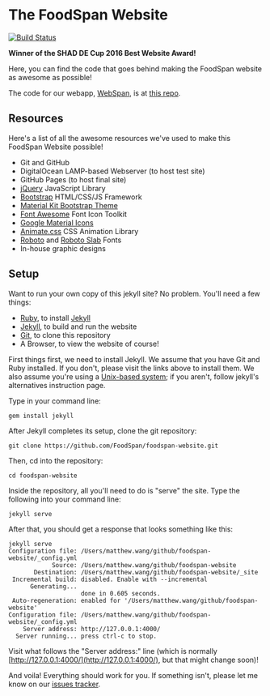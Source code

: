 # The FoodSpan Website

[![Build Status](https://travis-ci.org/FoodSpan/foodspan-website.svg?branch=master)](https://travis-ci.org/FoodSpan/foodspan-website)

**Winner of the SHAD DE Cup 2016 Best Website Award!**

Here, you can find the code that goes behind making the FoodSpan website as awesome as possible!

The code for our webapp, [WebSpan](https://foodspan.ca/webspan/), is at [this repo](https://github.com/FoodSpan/webspan).

## Resources

Here's a list of all the awesome resources we've used to make this FoodSpan Website possible!

* Git and GitHub
* DigitalOcean LAMP-based Webserver (to host test site)
* GitHub Pages (to host final site)
* [jQuery](https://jquery.com/) JavaScript Library
* [Bootstrap](http://getbootstrap.com) HTML/CSS/JS Framework
* [Material Kit Bootstrap Theme](http://www.creative-tim.com/product/material-kit)
* [Font Awesome](http://fontawesome.io) Font Icon Toolkit
* [Google Material Icons](https://design.google.com/icons/)
* [Animate.css](https://github.com/daneden/animate.css) CSS Animation Library
* [Roboto](https://fonts.google.com/specimen/Roboto) and [Roboto Slab](https://fonts.google.com/specimen/Roboto+Slab) Fonts
* In-house graphic designs

## Setup

Want to run your own copy of this jekyll site? No problem. You'll need a few things:

* [Ruby](https://www.ruby-lang.org/en/), to install [Jekyll](https://jekyllrb.com)
* [Jekyll](https://jekyllrb.com), to build and run the website
* [Git](https://git-scm.com/), to clone this repository
* A Browser, to view the website of course!

First things first, we need to install Jekyll. We assume that you have Git and Ruby installed. If you don't, please visit the links above to install them. We also assume you're using a [Unix-based system](https://en.wikipedia.org/wiki/Unix); if you aren't, follow jekyll's alternatives instruction page.

Type in your command line:
```
gem install jekyll
```

After Jekyll completes its setup, clone the git repository:
```
git clone https://github.com/FoodSpan/foodspan-website.git
```

Then, cd into the repository:
```
cd foodspan-website
```

Inside the repository, all you'll need to do is "serve" the site. Type the following into your command line:
```
jekyll serve
```

After that, you should get a response that looks something like this:

```
jekyll serve
Configuration file: /Users/matthew.wang/github/foodspan-website/_config.yml
            Source: /Users/matthew.wang/github/foodspan-website
       Destination: /Users/matthew.wang/github/foodspan-website/_site
 Incremental build: disabled. Enable with --incremental
      Generating...
                    done in 0.605 seconds.
 Auto-regeneration: enabled for '/Users/matthew.wang/github/foodspan-website'
Configuration file: /Users/matthew.wang/github/foodspan-website/_config.yml
    Server address: http://127.0.0.1:4000/
  Server running... press ctrl-c to stop.

```

Visit what follows the "Server address:" line (which is normally [http://127.0.0.1:4000/](http://127.0.0.1:4000/), but that might change soon)!

And voila! Everything should work for you. If something isn't, please let me know on our [issues tracker](https://github.com/FoodSpan/foodspan-website/issues).
